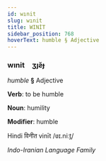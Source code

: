 ```yaml
---
id: wınit
slug: wınit
title: WINİT
sidebar_position: 768
hoverText: humble § Adjective
---
```


### wınit&emsp;<span kind="abugida">ʒȷƨ̆ɟ</span>

*humble* **§** Adjective

**Verb**: to be humble

**Noun**: humility

**Modifier**: humble

Hindi विनीत vinīt /ʋɪ.niːt̪/

*Indo-Iranian Language Family*